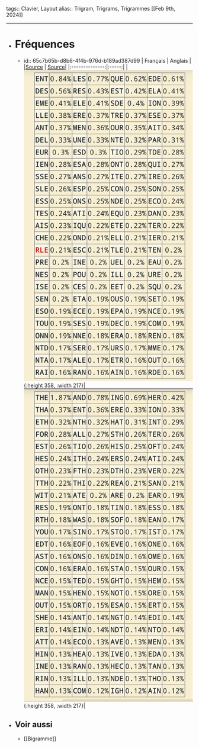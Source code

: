 tags:: Clavier, Layout
alias:: Trigram, Trigrams, Trigrammes
[[Feb 9th, 2024]]
***

- # Fréquences
	- id:: 65c7b65b-d8b6-4f4b-976d-b189ad387d99
	  | Français        | Anglais |
	  |[Source](https://www.dcode.fr/trigrammes) |  [Source](https://www.dcode.fr/trigrams)|
	  |:--------------:|:-----:|
	  | ![Trigrammes_fr.png](../assets/Trigrammes_fr_1707587199715_0.png){:height 358, :width 217}|  ![Trigrammes_eng.png](../assets/Trigrammes_eng_1707587211378_0.png){:height 358, :width 217}|
- ## Voir aussi
	- [[Bigramme]]
